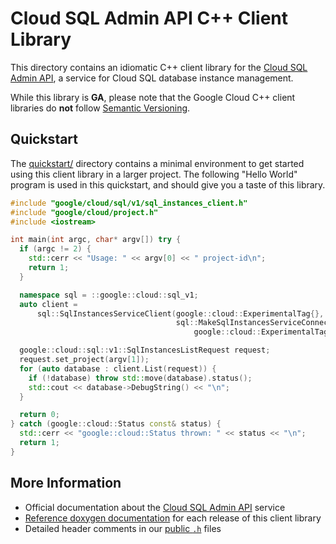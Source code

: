 # Cloud SQL Admin API C++ Client Library

This directory contains an idiomatic C++ client library for the
[Cloud SQL Admin API][cloud-service-docs], a service for Cloud SQL database
instance management.

While this library is **GA**, please note that the Google Cloud C++ client
libraries do **not** follow [Semantic Versioning](https://semver.org/).

## Quickstart

The [quickstart/](quickstart/README.md) directory contains a minimal environment
to get started using this client library in a larger project. The following
"Hello World" program is used in this quickstart, and should give you a taste of
this library.

<!-- inject-quickstart-start -->

```cc
#include "google/cloud/sql/v1/sql_instances_client.h"
#include "google/cloud/project.h"
#include <iostream>

int main(int argc, char* argv[]) try {
  if (argc != 2) {
    std::cerr << "Usage: " << argv[0] << " project-id\n";
    return 1;
  }

  namespace sql = ::google::cloud::sql_v1;
  auto client =
      sql::SqlInstancesServiceClient(google::cloud::ExperimentalTag{},
                                     sql::MakeSqlInstancesServiceConnectionRest(
                                         google::cloud::ExperimentalTag{}));

  google::cloud::sql::v1::SqlInstancesListRequest request;
  request.set_project(argv[1]);
  for (auto database : client.List(request)) {
    if (!database) throw std::move(database).status();
    std::cout << database->DebugString() << "\n";
  }

  return 0;
} catch (google::cloud::Status const& status) {
  std::cerr << "google::cloud::Status thrown: " << status << "\n";
  return 1;
}
```

<!-- inject-quickstart-end -->

## More Information

- Official documentation about the [Cloud SQL Admin API][cloud-service-docs]
  service
- [Reference doxygen documentation][doxygen-link] for each release of this
  client library
- Detailed header comments in our [public `.h`][source-link] files

[cloud-service-docs]: https://cloud.google.com/sql
[doxygen-link]: https://cloud.google.com/cpp/docs/reference/sql/latest/
[source-link]: https://github.com/googleapis/google-cloud-cpp/tree/main/google/cloud/sql
